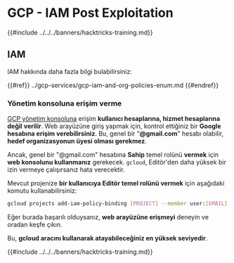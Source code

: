 # GCP - IAM Post Exploitation

{{#include ../../../banners/hacktricks-training.md}}

## IAM <a href="#service-account-impersonation" id="service-account-impersonation"></a>

IAM hakkında daha fazla bilgi bulabilirsiniz:

{{#ref}}
../gcp-services/gcp-iam-and-org-policies-enum.md
{{#endref}}

### Yönetim konsoluna erişim verme <a href="#granting-access-to-management-console" id="granting-access-to-management-console"></a>

[GCP yönetim konsoluna](https://console.cloud.google.com) erişim **kullanıcı hesaplarına, hizmet hesaplarına değil** **verilir**. Web arayüzüne giriş yapmak için, kontrol ettiğiniz bir **Google hesabına erişim verebilirsiniz**. Bu, genel bir "**@gmail.com**" hesabı olabilir, **hedef organizasyonun üyesi olması gerekmez**.

Ancak, genel bir "@gmail.com" hesabına **Sahip** temel rolünü **vermek** için **web konsolunu kullanmanız** gerekecek. `gcloud`, Editör'den daha yüksek bir izin vermeye çalışırsanız hata verecektir.

Mevcut projenize **bir kullanıcıya Editör temel rolünü vermek** için aşağıdaki komutu kullanabilirsiniz:
```bash
gcloud projects add-iam-policy-binding [PROJECT] --member user:[EMAIL] --role roles/editor
```
Eğer burada başarılı olduysanız, **web arayüzüne erişmeyi** deneyin ve oradan keşfe çıkın.

Bu, **gcloud aracını kullanarak atayabileceğiniz en yüksek seviyedir**.

{{#include ../../../banners/hacktricks-training.md}}
